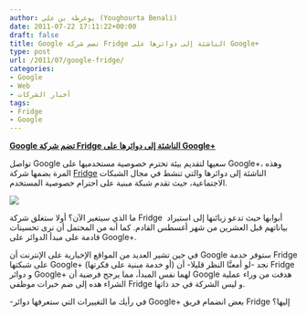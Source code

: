 ```yaml
---
author: يوغرطة بن علي (Youghourta Benali)
date: 2011-07-22 17:11:22+00:00
draft: false
title: Google تضم شركة Fridge الناشئة إلى دوائرها على Google+
type: post
url: /2011/07/google-fridge/
categories:
- Google
- Web
- أخبار الشركات
tags:
- Fridge
- Google
---
```


[**Google تضم شركة Fridge الناشئة إلى دوائرها على Google+**](http://www.it-scoop.com/2011/07/google-fridge/)




تواصل Google سعيها لتقديم بيئة تحترم خصوصية مستخدميها على Google+، وهذه المرة بضمها شركة [Fridge](http://frid.ge/) الناشئة إلى دوائرها والتي تنشط في مجال الشبكات الاجتماعية، حيث تقدم شبكة مبنية على احترام خصوصية المستخدم.




[![](http://www.it-scoop.com/wp-content/uploads/2011/07/Google-Fridge.jpg)
](http://www.it-scoop.com/2011/07/google-fridge/)




ما الذي سيتغير الآن؟ أولا ستغلق شركة Fridge  أبوابها حيث تدعو زبائنها إلى استيراد بياناتهم قبل العشرين من شهر أغسطس القادم. كما أنه من المحتمل أن نرى تحسينات قادمة على مبدأ الدوائر على Google+.




في حين تشير العديد من المواقع الإخبارية على الإنترنت أن Google ستوفر خدمة Fridge على شبكتها Google+ (أو خدمة مبنية على فكرتها) نجد -لو أمعنَّا النظر قليلا- أن Fridge و دوائر Google+ لهما نفس المبدأ، مما يرجح فرضية أن Google هدفت من وراء عملية الشراء هده إلى ضم خبرات موظفي Fridge و ليس الشركة في حد ذاتها.




-في رأيك ما التغييرات التي ستعرفها دوائر Google+ بعض انضمام فريق Fridge إليها؟
